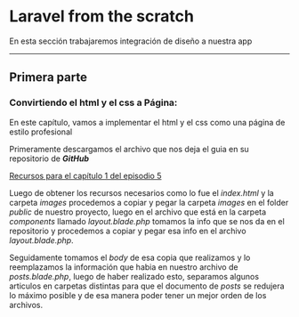 # Laravel from the scratch

En esta sección trabajaremos integración de diseño a nuestra app

--------------------------------------------------------

## **Primera parte**
### Convirtiendo el html y el css a Página:

En este capítulo, vamos a implementar el html y el css como una página de estilo profesional

Primeramente descargamos el archivo que nos deja el guia en su repositorio de ***GitHub***

[Recursos para el capítulo 1 del episodio 5]('https://github.com/laracasts/Laravel-From-Scratch-HTML-CSS')

Luego de obtener los recursos necesarios como lo fue el *index.html* y la carpeta *images* procedemos a copiar y pegar la carpeta *images* en el folder *public* de nuestro proyecto, luego en el archivo que está en la carpeta *components* llamado *layout.blade.php* tomamos la info que se nos da en el repositorio y procedemos a copiar y pegar esa info en el archivo *layout.blade.php*.

Seguidamente tomamos el *body* de esa copia que realizamos y lo reemplazamos la información que habia en nuestro archivo de *posts.blade.php*, luego de haber realizado esto, separamos algunos articulos en carpetas distintas para que el documento de *posts* se redujera lo máximo posible y de esa manera poder tener un mejor orden de los archivos.